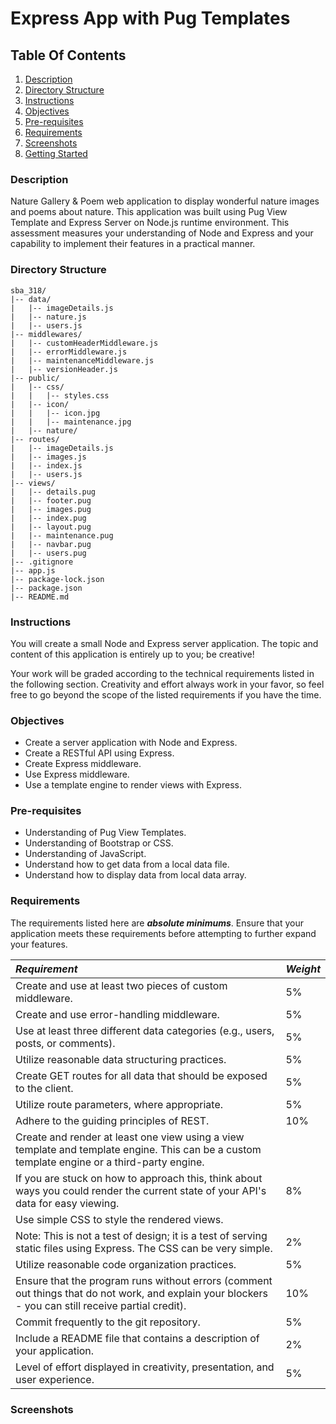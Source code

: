 # Express App with Pug Templates

## Table Of Contents
1. [Description](#description)
2. [Directory Structure](#directory-structure)
3. [Instructions](#instructions)
4. [Objectives](#objectives)
5. [Pre-requisites](#pre-requisites)
6. [Requirements](#requirements)
7. [Screenshots](#screenshots)
8. [Getting Started](#getting-started)


### Description 
Nature Gallery & Poem web application to display wonderful nature images and poems about nature. This application was built using Pug View Template and Express Server on Node.js runtime environment. This assessment measures your understanding of Node and Express and your capability to implement their features in a practical manner. 

### Directory Structure
```
sba_318/
|-- data/
|   |-- imageDetails.js
|   |-- nature.js
|   |-- users.js
|-- middlewares/
|   |-- customHeaderMiddleware.js
|   |-- errorMiddleware.js
|   |-- maintenanceMiddleware.js
|   |-- versionHeader.js
|-- public/
|   |-- css/
|   |   |-- styles.css
|   |-- icon/
|   |   |-- icon.jpg
|   |   |-- maintenance.jpg
|   |-- nature/
|-- routes/
|   |-- imageDetails.js
|   |-- images.js
|   |-- index.js
|   |-- users.js
|-- views/
|   |-- details.pug
|   |-- footer.pug
|   |-- images.pug
|   |-- index.pug
|   |-- layout.pug
|   |-- maintenance.pug
|   |-- navbar.pug
|   |-- users.pug
|-- .gitignore
|-- app.js
|-- package-lock.json
|-- package.json
|-- README.md

```

### Instructions
You will create a small Node and Express server application. The topic and content of this application is entirely up to you; be creative!

Your work will be graded according to the technical requirements listed in the following section. Creativity and effort always work in your favor, so feel free to go beyond the scope of the listed requirements if you have the time.


### Objectives
- Create a server application with Node and Express.
- Create a RESTful API using Express.
- Create Express middleware.
- Use Express middleware.
- Use a template engine to render views with Express.

### Pre-requisites
- Understanding of Pug View Templates.
- Understanding of Bootstrap or CSS.
- Understanding of JavaScript.
- Understand how to get data from a local data file.
- Understand how to display data from local data array.

### Requirements
The requirements listed here are ***absolute minimums***. Ensure that your application meets these requirements before attempting to further expand your features.

| ***Requirement*** | ***Weight***    |
|:--------------|-----------|
|Create and use at least two pieces of custom middleware.| 5%     |
| Create and use error-handling middleware.   | 5%  |
| Use at least three different data categories (e.g., users, posts, or comments).  | 5%  |
| Utilize reasonable data structuring practices. | 5%     |
| Create GET routes for all data that should be exposed to the client.    | 5%  |
| Utilize route parameters, where appropriate.| 5%     |
| Adhere to the guiding principles of REST. | 10%  |
| Create and render at least one view using a view template and template engine. This can be a custom template engine or a third-party engine.
If you are stuck on how to approach this, think about ways you could render the current state of your API's data for easy viewing.| 8%     |
| Use simple CSS to style the rendered views.
Note: This is not a test of design; it is a test of serving static files using Express. The CSS can be very simple. | 2%     |
| Utilize reasonable code organization practices.   | 5%  |
| Ensure that the program runs without errors (comment out things that do not work, and explain your blockers - you can still receive partial credit).  | 10%  |
| Commit frequently to the git repository.    | 5%  |
| Include a README file that contains a description of your application.    | 2%  |
|Level of effort displayed in creativity, presentation, and user experience. | 5% |


### Screenshots
